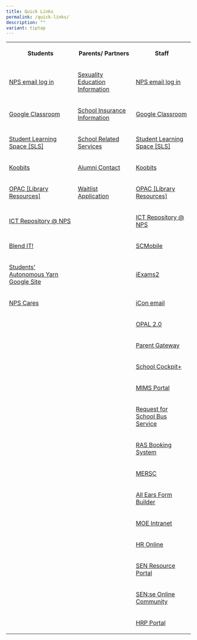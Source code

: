 ```yaml
---
title: Quick Links
permalink: /quick-links/
description: ""
variant: tiptap
---
```

<table><tbody><tr><th rowspan="1" colspan="1"><p>Students</p></th><th rowspan="1" colspan="1"><p>Parents/ Partners</p></th><th rowspan="1" colspan="1"><p>Staff</p></th></tr><tr><td rowspan="1" colspan="1"><p><a href="https://accounts.google.com/v3/signin/identifier?dsh=S335662702%3A1684994215306141&amp;continue=https%3A%2F%2Fmail.google.com%2Fmail%2Fu%2F0%2F&amp;emr=1&amp;followup=https%3A%2F%2Fmail.google.com%2Fmail%2Fu%2F0%2F&amp;ifkv=Af_xneFNS_o_Bzl_IW4ErG4P2b2gv18o16zlXMoHT8O64NHYRtyiy4R7thbsAhZ-Chz0v_lH6pUQnw&amp;osid=1&amp;passive=1209600&amp;service=mail&amp;flowName=GlifWebSignIn&amp;flowEntry=ServiceLogin" rel="noopener noreferrer" target="_blank"><u>NPS email log in</u></a></p></td><td rowspan="1" colspan="1"><p><a href="https://drive.google.com/file/d/1G2KiE7O-7GZRmPolramt1ibzmJmzQjKi/view?usp=sharing" rel="noopener noreferrer nofollow" target="_blank"><u>Sexuality Education Information</u></a></p></td><td rowspan="1" colspan="1"><p><a href="https://accounts.google.com/v3/signin/identifier?dsh=S335662702%3A1684994215306141&amp;continue=https%3A%2F%2Fmail.google.com%2Fmail%2Fu%2F0%2F&amp;emr=1&amp;followup=https%3A%2F%2Fmail.google.com%2Fmail%2Fu%2F0%2F&amp;ifkv=Af_xneFNS_o_Bzl_IW4ErG4P2b2gv18o16zlXMoHT8O64NHYRtyiy4R7thbsAhZ-Chz0v_lH6pUQnw&amp;osid=1&amp;passive=1209600&amp;service=mail&amp;flowName=GlifWebSignIn&amp;flowEntry=ServiceLogin" rel="noopener noreferrer" target="_blank"><u>NPS email log in</u></a></p></td></tr><tr><td rowspan="1" colspan="1"><p><a href="https://edu.google.com/intl/en-US/workspace-for-education/classroom/" rel="noopener noreferrer nofollow" target="_blank">Google Classroom</a></p></td><td rowspan="1" colspan="1"><p><a href="https://www.income.com.sg/group-insurance-for-schools-and-centres-and-moe/group-personal-accident-for-students" rel="noopener noreferrer nofollow" target="_blank"><u>School Insurance Information</u></a></p></td><td rowspan="1" colspan="1"><p><a href="https://edu.google.com/intl/en-US/workspace-for-education/classroom/" rel="noopener noreferrer nofollow" target="_blank">Google Classroom</a></p></td></tr><tr><td rowspan="1" colspan="1"><p><a href="https://vle.learning.moe.edu.sg/login" rel="noopener noreferrer" target="_blank"><u>Student Learning Space [SLS]</u></a></p></td><td rowspan="1" colspan="1"><p><a href="https://drive.google.com/file/d/1_N6KYl9W-fnRH47rPQavg7v_ndUl7XKv/view?usp=sharing" rel="noopener noreferrer" target="_blank">School Related Services</a></p></td><td rowspan="1" colspan="1"><p><a href="https://vle.learning.moe.edu.sg/login" rel="noopener noreferrer" target="_blank"><u>Student Learning Space [SLS]</u></a></p></td></tr><tr><td rowspan="1" colspan="1"><p><a href="https://www.koobits.com/" rel="noopener noreferrer" target="_blank"><u>Koobits</u></a></p></td><td rowspan="1" colspan="1"><p><a href="mailto:nps.alumni@gmail.com" rel="noopener noreferrer" target="_blank"><u>Alumni Contact</u></a></p></td><td rowspan="1" colspan="1"><p><a href="https://www.koobits.com/" rel="noopener noreferrer" target="_blank"><u>Koobits</u></a></p></td></tr><tr><td rowspan="1" colspan="1"><p><a href="https://schoolibrary.moe.edu.sg/northlandpri/cgi-bin/spydus.exe/MSGTRN/WPAC/HOME" rel="noopener noreferrer" target="_blank"><u>OPAC [Library Resources]</u></a></p></td><td rowspan="1" colspan="1"><p><a href="https://form.gov.sg/64fad1e6ac16050012155998" rel="noopener noreferrer" target="_blank">Waitlist Application</a></p></td><td rowspan="1" colspan="1"><p><a href="https://schoolibrary.moe.edu.sg/northlandpri/cgi-bin/spydus.exe/MSGTRN/WPAC/HOME" rel="noopener noreferrer" target="_blank"><u>OPAC [Library Resources]</u></a></p></td></tr><tr><td rowspan="1" colspan="1"><p><a href="https://sites.google.com/moe.edu.sg/ict-resources-nps/home/ict-tools" rel="noopener noreferrer" target="_blank"><u>ICT Repository @ NPS</u></a></p></td><td rowspan="1" colspan="1"><p></p></td><td rowspan="1" colspan="1"><p><a href="https://sites.google.com/moe.edu.sg/ict-resources-nps/home/ict-tools" rel="noopener noreferrer" target="_blank"><u>ICT Repository @ NPS</u></a></p></td></tr><tr><td rowspan="1" colspan="1"><p><a href="https://sites.google.com/moe.edu.sg/npsblendedlearning2021/home" rel="noopener noreferrer" target="_blank"><u>Blend IT!</u></a></p></td><td rowspan="1" colspan="1"><p></p></td><td rowspan="1" colspan="1"><p><a href="https://scmobile.moe.edu.sg/login" rel="noopener noreferrer" target="_blank"><u>SCMobile</u></a></p></td></tr><tr><td rowspan="1" colspan="1"><p><a href="https://sites.google.com/moe.edu.sg/npssay/home?authuser=1&amp;pli=1" rel="noopener noreferrer" target="_blank"><u>Students' Autonomous Yarn Google Site</u></a></p></td><td rowspan="1" colspan="1"><p></p></td><td rowspan="1" colspan="1"><p><a href="https://iexams.seab.gov.sg/" rel="noopener noreferrer" target="_blank"><u>iExams2</u></a></p></td></tr><tr><td rowspan="1" colspan="1"><p><a href="https://form.gov.sg/60d84995a9bcd8001181b630" rel="noopener noreferrer" target="_blank"><u>NPS Cares</u></a></p></td><td rowspan="1" colspan="1"><p></p></td><td rowspan="1" colspan="1"><p><a href="https://icon.moe.edu.sg" rel="noopener noreferrer nofollow" target="_blank">iCon email</a></p></td></tr><tr><td rowspan="1" colspan="1"><p></p></td><td rowspan="1" colspan="1"><p></p></td><td rowspan="1" colspan="1"><p><a href="https://idm.opal2.moe.edu.sg/" rel="noopener noreferrer" target="_blank"><u>OPAL 2.0</u></a></p></td></tr><tr><td rowspan="1" colspan="1"><p></p></td><td rowspan="1" colspan="1"><p></p></td><td rowspan="1" colspan="1"><p><a href="https://pg.moe.edu.sg/" rel="noopener noreferrer" target="_blank"><u>Parent Gateway</u></a></p></td></tr><tr><td rowspan="1" colspan="1"><p></p></td><td rowspan="1" colspan="1"><p></p></td><td rowspan="1" colspan="1"><p><a href="https://schoolcockpit.moe.gov.sg/academic" rel="noopener noreferrer" target="_blank"><u>School Cockpit+</u></a></p></td></tr><tr><td rowspan="1" colspan="1"><p></p></td><td rowspan="1" colspan="1"><p></p></td><td rowspan="1" colspan="1"><p><a href="https://idp.mims.moe.gov.sg/nidp/saml2/sso" rel="noopener noreferrer" target="_blank"><u>MIMS Portal</u></a></p></td></tr><tr><td rowspan="1" colspan="1"><p></p></td><td rowspan="1" colspan="1"><p></p></td><td rowspan="1" colspan="1"><p><a href="https://form.gov.sg/5e05a7c38967b800114c14d6" rel="noopener noreferrer" target="_blank"><u>Request for School Bus Service</u></a></p></td></tr><tr><td rowspan="1" colspan="1"><p></p></td><td rowspan="1" colspan="1"><p></p></td><td rowspan="1" colspan="1"><p><a href="http://n1729padmw00861.schools.moe.edu.sg/ras/" rel="noopener noreferrer" target="_blank"><u>RAS Booking System</u></a></p></td></tr><tr><td rowspan="1" colspan="1"><p></p></td><td rowspan="1" colspan="1"><p></p></td><td rowspan="1" colspan="1"><p><a href="https://www.mesrc.net/" rel="noopener noreferrer" target="_blank"><u>MERSC</u></a></p></td></tr><tr><td rowspan="1" colspan="1"><p></p></td><td rowspan="1" colspan="1"><p></p></td><td rowspan="1" colspan="1"><p><a href="https://forms.moe.edu.sg/" rel="noopener noreferrer" target="_blank"><u>All Ears Form Builder</u></a></p></td></tr><tr><td rowspan="1" colspan="1"><p></p></td><td rowspan="1" colspan="1"><p></p></td><td rowspan="1" colspan="1"><p><a href="https://intranet.moe.gov.sg/my-workspace-admin/Pages/applications/index.aspx" rel="noopener noreferrer" target="_blank"><u>MOE Intranet</u></a></p></td></tr><tr><td rowspan="1" colspan="1"><p></p></td><td rowspan="1" colspan="1"><p></p></td><td rowspan="1" colspan="1"><p><a href="http://intranet.moe.gov.sg/hronline/Pages/Home.aspx" rel="noopener noreferrer" target="_blank"><u>HR Online</u></a></p></td></tr><tr><td rowspan="1" colspan="1"><p></p></td><td rowspan="1" colspan="1"><p></p></td><td rowspan="1" colspan="1"><p><a href="https://intranet.moe.gov.sg/send/Pages/SEN_Resource_Portal.aspx" rel="noopener noreferrer" target="_blank">SEN Resource Portal</a></p></td></tr><tr><td rowspan="1" colspan="1"><p></p></td><td rowspan="1" colspan="1"><p></p></td><td rowspan="1" colspan="1"><p><a href="https://go.gov.sg/sense-community" rel="noopener noreferrer" target="_blank">SEN:se Online Community</a></p></td></tr><tr><td rowspan="1" colspan="1"><p></p></td><td rowspan="1" colspan="1"><p></p></td><td rowspan="1" colspan="1"><p><a href="https://www.hrp.gov.sg/hrp/#/" rel="noopener noreferrer" target="_blank">HRP Portal</a></p></td></tr></tbody></table><p></p>